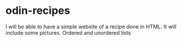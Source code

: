 # odin-recipes
I will be able to have a simple website of a recipe done in HTML.
It will include some pictures.
Ordered and unordered lists